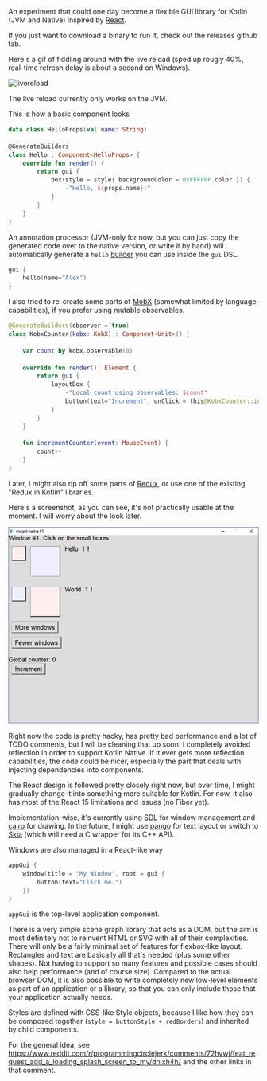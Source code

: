 An experiment that could one day become a flexible GUI library for Kotlin (JVM and Native) inspired by [React](https://reactjs.org/).

If you just want to download a binary to run it, check out the releases github tab.

Here's a gif of fiddling around with the live reload (sped up rougly 40%, real-time refresh delay is about a second on Windows).

![livereload](https://imgur.com/IN6BUkS.gif)

The live reload currently only works on the JVM.

This is how a basic component looks

```kotlin
data class HelloProps(val name: String)

@GenerateBuilders
class Hello : Component<HelloProps> {
    override fun render() {
        return gui {
            box(style = style{ backgroundColor = 0xFFFFFF.color }) {
                -"Hello, ${props.name}!"
            }
        }
    }
}
```

An annotation processor (JVM-only for now, but you can just copy the generated code over to the native version, or write it by hand) will automatically generate a `hello` [builder](https://kotlinlang.org/docs/reference/type-safe-builders.html) you can use inside the `gui` DSL.

```kotlin
gui {
    hello(name="Alex")
}
```

I also tried to re-create some parts of [MobX](https://mobx.js.org/) (somewhat limited by language capabilities), if you prefer using mutable observables.

```kotlin
@GenerateBuilders(observer = true)
class KobxCounter(kobx: KobX) : Component<Unit>() {

    var count by kobx.observable(0)

    override fun render(): Element {
        return gui {
            layoutBox {
                -"Local count using observables: $count"
                button(text="Increment", onClick = this@KobxCounter::incrementCounter)
            }
        }
    }

    fun incrementCounter(event: MouseEvent) {
        count++
    }
}
```

Later, I might also rip off some parts of [Redux](http://redux.js.org/), or use one of the existing "Redux in Kotlin" libraries.

Here's a screenshot, as you can see, it's not practically usable at the moment. I will worry about the look later.

![screenshot](screenshot.png)

Right now the code is pretty hacky, has pretty bad performance and a lot of TODO comments, but I will be cleaning that up soon. I completely avoided reflection in order to support Kotlin Native. If it ever gets more reflection capabilities, the code could be nicer, especially the part that deals with injecting dependencies into components.

The React design is followed pretty closely right now, but over time, I might gradually change it into something more suitable for Kotlin. For now, it also has most of the React 15 limitations and issues (no Fiber yet).

Implementation-wise, it's currently using [SDL](http://libsdl.org/) for window management and [cairo](https://www.cairographics.org/) for drawing. In the future, I might use [pango](http://www.pango.org/) for text layout or switch to [Skia](https://skia.org/) (which will need a C wrapper for its C++ API).

Windows are also managed in a React-like way

```kotlin
appGui {
    window(title = "My Window", root = gui {
        button(text="Click me.")
    })
}
```

`appGui` is the top-level application component.

There is a very simple scene graph library that acts as a DOM, but the aim is most definitely not to reinvent HTML or SVG with all of their complexities. There will only be a fairly minimal set of features for flexbox-like layout. Rectangles and text are basically all that's needed (plus some other shapes). Not having to support so many features and possible cases should also help performance (and of course size). Compared to the actual browser DOM, it is also possible to write completely new low-level elements as part of an application or a library, so that you can only include those that your application actually needs.

Styles are defined with CSS-like Style objects, because I like how they can be composed together (`style = buttonStyle + redBorders`) and inherited by child components.

For the general idea, see https://www.reddit.com/r/programmingcirclejerk/comments/72hvwj/feat_request_add_a_loading_splash_screen_to_my/dnixh4h/ and the other links in that comment.

